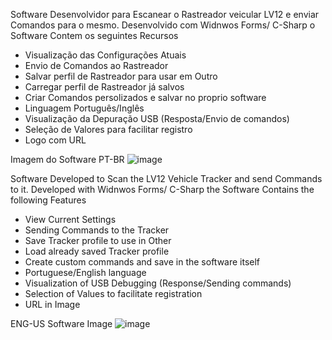 Software Desenvolvidor para Escanear o Rastreador veicular LV12 e enviar Comandos para o mesmo.
Desenvolvido com Widnwos Forms/ C-Sharp o Software Contem os seguintes Recursos

- Visualização das Configurações Atuais
- Envio de Comandos ao Rastreador
- Salvar perfil de Rastreador para usar em Outro
- Carregar perfil de Rastreador já salvos
- Criar Comandos persolizados e salvar no proprio software
- Linguagem Português/Inglês
- Visualização da Depuração USB (Resposta/Envio de comandos)
- Seleção de Valores para facilitar registro
- Logo com URL

Imagem do Software PT-BR
![image](https://github.com/petrusrosset/LV12Editor/assets/114839445/5251abeb-3207-4230-bb2d-20906c6176a2)



Software Developed to Scan the LV12 Vehicle Tracker and send Commands to it.
Developed with Widnwos Forms/ C-Sharp the Software Contains the following Features

- View Current Settings
- Sending Commands to the Tracker
- Save Tracker profile to use in Other
- Load already saved Tracker profile
- Create custom commands and save in the software itself
- Portuguese/English language
- Visualization of USB Debugging (Response/Sending commands)
- Selection of Values ​​to facilitate registration
- URL in Image

ENG-US Software Image
![image](https://github.com/petrusrosset/LV12Editor/assets/114839445/36fae84c-cf9e-47bb-a9ba-1f45421928da)


